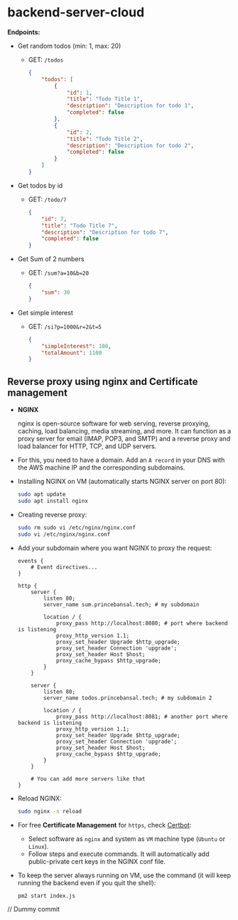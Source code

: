 # backend-server-cloud

**Endpoints:**
- Get random todos (min: 1, max: 20)
  - GET: `/todos`
    ```json
    {
        "todos": [
            {
                "id": 1,
                "title": "Todo Title 1",
                "description": "Description for todo 1",
                "completed": false
            },
            {
                "id": 2,
                "title": "Todo Title 2",
                "description": "Description for todo 2",
                "completed": false
            }
        ]
    }
    ```

- Get todos by id
  - GET: `/todo/7`
    ```json
    {
        "id": 7,
        "title": "Todo Title 7",
        "description": "Description for todo 7",
        "completed": false
    }
    ```

- Get Sum of 2 numbers
  - GET: `/sum?a=10&b=20`
    ```json
    {
        "sum": 30
    }
    ```

- Get simple interest 
  - GET: `/si?p=1000&r=2&t=5`
    ```json
    {
        "simpleInterest": 100,
        "totalAmount": 1100
    }
    ```

## Reverse proxy using nginx and Certificate management

- **NGINX**
  
    nginx is open-source software for web serving, reverse proxying, caching, load balancing, media streaming, and more. It can function as a proxy server for email (IMAP, POP3, and SMTP) and a reverse proxy and load balancer for HTTP, TCP, and UDP servers.

- For this, you need to have a domain. Add an `A record` in your DNS with the AWS machine IP and the corresponding subdomains.

- Installing NGINX on VM (automatically starts NGINX server on port 80):
    ```bash
    sudo apt update
    sudo apt install nginx
    ```

- Creating reverse proxy:
    ```bash
    sudo rm sudo vi /etc/nginx/nginx.conf
    sudo vi /etc/nginx/nginx.conf
    ```

- Add your subdomain where you want NGINX to proxy the request:
    ```nginx
    events {
        # Event directives...
    }

    http {
        server {
            listen 80;
            server_name sum.princebansal.tech; # my subdomain

            location / {
                proxy_pass http://localhost:8080; # port where backend is listening
                proxy_http_version 1.1;
                proxy_set_header Upgrade $http_upgrade;
                proxy_set_header Connection 'upgrade';
                proxy_set_header Host $host;
                proxy_cache_bypass $http_upgrade;
            }
        }

        server {
            listen 80;
            server_name todos.princebansal.tech; # my subdomain 2

            location / {
                proxy_pass http://localhost:8081; # another port where backend is listening
                proxy_http_version 1.1;
                proxy_set_header Upgrade $http_upgrade;
                proxy_set_header Connection 'upgrade';
                proxy_set_header Host $host;
                proxy_cache_bypass $http_upgrade;
            }
        }

        # You can add more servers like that
    }
    ```

- Reload NGINX:
    ```bash
    sudo nginx -s reload
    ```


- For free **Certificate Management** for `https`, check [Certbot](https://certbot.eff.org/instructions?ws=nginx&os=snap):
  - Select software as `nginx` and system as `VM` machine type (`Ubuntu` or `Linux`).
  - Follow steps and execute commands. It will automatically add public-private cert keys in the NGINX conf file.

- To keep the server always running on VM, use the command (it will keep running the backend even if you quit the shell):
    ```bash
    pm2 start index.js
    ```
// Dummy commit   